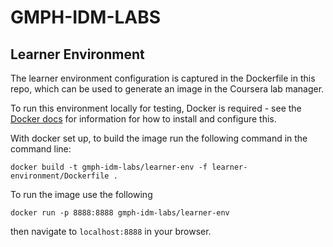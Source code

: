 # GMPH-IDM-LABS


## Learner Environment

The learner environment configuration is captured in the Dockerfile in this repo, which can be used to generate an image in the Coursera lab manager.

To run this environment locally for testing, Docker is required - see the [Docker docs](https://docs.docker.com/get-docker/) for information for how to install and configure this.

With docker set up, to build the image run the following command in the command line:

    docker build -t gmph-idm-labs/learner-env -f learner-environment/Dockerfile .

To run the image use the following

    docker run -p 8888:8888 gmph-idm-labs/learner-env

then navigate to `localhost:8888` in your browser.